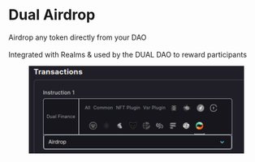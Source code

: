 # Dual Airdrop

Airdrop any token directly from your DAO\
\
Integrated with Realms & used by the DUAL DAO to reward participants

<figure><img src="../../.gitbook/assets/image (5) (1).png" alt=""><figcaption></figcaption></figure>
